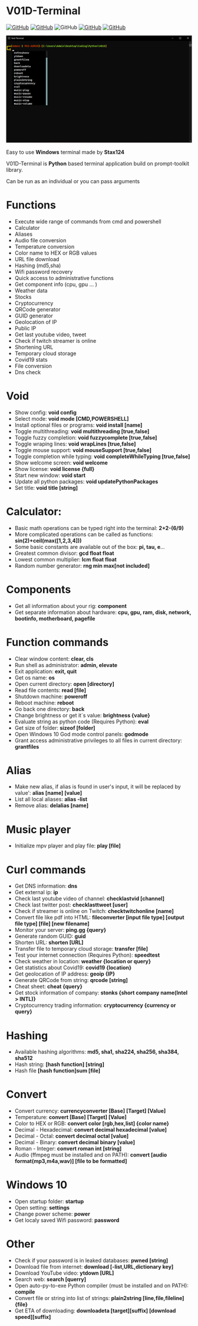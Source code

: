 # V01D-Terminal

[![GitHub](https://img.shields.io/github/license/Stax124/V01D-Terminal?style=for-the-badge)](https://github.com/Stax124/V01D-Terminal/blob/master/LICENSE)
[![GitHub](https://img.shields.io/github/last-commit/Stax124/V01D-Terminal?style=for-the-badge)](https://github.com/Stax124/Void-Terminal/commits/master)
![GitHub](https://img.shields.io/github/downloads/Stax124/V01D-Terminal/total?color=%230000ff&logo=GitHub&style=for-the-badge)
[![GitHub](https://img.shields.io/github/v/release/Stax124/V01D-Terminal?label=Stable&style=for-the-badge)](https://github.com/Stax124/V01D-Terminal/releases)
[![GitHub](https://img.shields.io/github/v/release/Stax124/V01D-Terminal?include_prereleases&label=latest&style=for-the-badge)](https://github.com/Stax124/V01D-Terminal/releases)


<p align="center">
  <img src="img/Autocompletion.png">
</p>

Easy to use **Windows** terminal made by **Stax124**

V01D-Terminal is **Python** based terminal application build on prompt-toolkit library.

Can be run as an individual or you can pass arguments

# Functions
  - Execute wide range of commands from cmd and powershell
  - Calculator
  - Aliases
  - Audio file conversion
  - Temperature conversion
  - Color name to HEX or RGB values
  - URL file download
  - Hashing (md5,sha)
  - Wifi password recovery
  - Quick access to administrative functions
  - Get component info (cpu, gpu ... )
  - Weather data
  - Stocks
  - Cryptocurrency
  - QRCode generator
  - GUID generator
  - Geolocation of IP
  - Public IP
  - Get last youtube video, tweet
  - Check if twitch streamer is online
  - Shortening URL
  - Temporary cloud storage
  - Covid19 stats
  - File conversion
  - Dns check

# Void
  - Show config: **void config**
  - Select mode: **void mode [CMD,POWERSHELL]**
  - Install optional files or programs: **void install [name]**
  - Toggle multithreading: **void multithreading [true,false]**
  - Toggle fuzzy completion: **void fuzzycomplete [true,false]**
  - Toggle wraping lines: **void wrapLines [true,false]**
  - Toggle mouse support: **void mouseSupport [true,false]**
  - Toggle completion while typing: **void completeWhileTyping [true,false]**
  - Show welcome screen: **void welcome**
  - Show license: **void license {full}**
  - Start new window: **void start**
  - Update all python packages: **void updatePythonPackages**
  - Set title: **void title [string]**

# Calculator:
  - Basic math operations can be typed right into the terminal: **2+2-(6/9)**
  - More complicated operations can be called as functions: **sin(2)+ceil(max([1,2,3,4]))**
  - Some basic constants are available out of the box: **pi, tau, e**...
  - Greatest common divisor: **gcd float float**
  - Lowest common multiplier: **lcm float float**
  - Random number generator: **rng min max[not included]**

# Components
  - Get all information about your rig: **component**
  - Get separate information about hardware: **cpu, gpu, ram, disk, network, bootinfo, motherboard, pagefile**

# Function commands
  - Clear window content: **clear, cls**
  - Run shell as administrator: **admin, elevate**
  - Exit application: **exit, quit**
  - Get os name: **os**
  - Open current directory: **open [directory]**
  - Read file contents: **read [file]**
  - Shutdown machine: **poweroff**
  - Reboot machine: **reboot**
  - Go back one directory: **back**
  - Change brightness or get it´s value: **brightness {value}**
  - Evaluate string as python code (Requires Python): **eval**
  - Get size of folder: **sizeof [folder]**
  - Open Windows 10 God mode control panels: **godmode**
  - Grant access administrative privileges to all files in current directory: **grantfiles**

# Alias
  - Make new alias, if alias is found in user's input, it will be replaced by value': **alias [name] [value]**
  - List all local aliases: **alias -list**
  - Remove alias: **delalias [name]**

# Music player
  - Initialize mpv player and play file: **play [file]**

# Curl commands
  - Get DNS information: **dns**
  - Get external ip: **ip**
  - Check last youtube video of channel: **checklastvid [channel]**
  - Check last twitter post: **checklasttweet [user]**
  - Check if streamer is online on Twitch: **checktwitchonline [name]**
  - Convert file like pdf into HTML: **fileconverter [input file type] [output file type] [file] [new filename]**
  - Monitor your server: **ping.gg {query}**
  - Generate random GUID: **guid**
  - Shorten URL: **shorten [URL]**
  - Transfer file to temporary cloud storage: **transfer [file]**
  - Test your internet connection (Requires Python): **speedtest**
  - Check weather in location: **weather {location or query}**
  - Get statistics about Covid19: **covid19 {location}**
  - Get geolocation of IP address: **geoip {IP}**
  - Generate QRCode from string: **qrcode [string]**
  - Cheat sheet: **cheat {query}**
  - Get stock information of company: **stonks {short company name(Intel > INTL)}**
  - Cryptocurrency trading information: **cryptocurrency {currency or query}**

# Hashing
  - Available hashing algorithms: **md5, sha1, sha224, sha256, sha384, sha512**
  - Hash string: **[hash function] [string]**
  - Hash file **[hash function]sum [file]**

# Convert
  - Convert currency: **currencyconverter [Base] [Target] [Value]**
  - Temperature: **convert [Base] [Target] [Value]**
  - Color to HEX or RGB: **convert color [rgb,hex,list] {color name}**
  - Decimal - Hexadecimal: **convert decimal hexadecimal [value]**
  - Decimal - Octal: **convert decimal octal [value]**
  - Decimal - Binary: **convert decimal binary [value]**
  - Roman - Integer: **convert roman int [string]**
  - Audio (ffmpeg must be installed and on PATH): **convert [audio format(mp3,m4a,wav)] [file to be formatted]**

# Windows 10
  - Open startup folder: **startup**
  - Open setting: **settings**
  - Change power scheme: **power**
  - Get localy saved Wifi password: **password**

# Other
  - Check if your password is in leaked databases: **pwned [string]**
  - Download file from internet: **download [-list,URL,dictionary key]**
  - Download YouTube video: **ytdown [URL]**
  - Search web: **search [querry]**
  - Open auto-py-to-exe Python compiler (must be installed and on PATH): **compile**
  - Convert file or string into list of strings: **plain2string [line,file,fileline] {file}**
  - Get ETA of downloading: **downloadeta [target][suffix] [download speed][suffix]**
